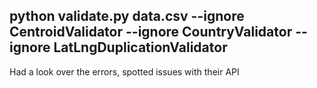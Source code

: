 ## python validate.py data.csv --ignore CentroidValidator --ignore CountryValidator --ignore LatLngDuplicationValidator

Had a look over the errors, spotted issues with their API 